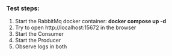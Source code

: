 ### Test steps:

1. Start the RabbitMq docker container: **docker compose up -d**
2. Try to open http://localhost:15672 in the browser
3. Start the Consumer
4. Start the Producer
5. Observe logs in both
